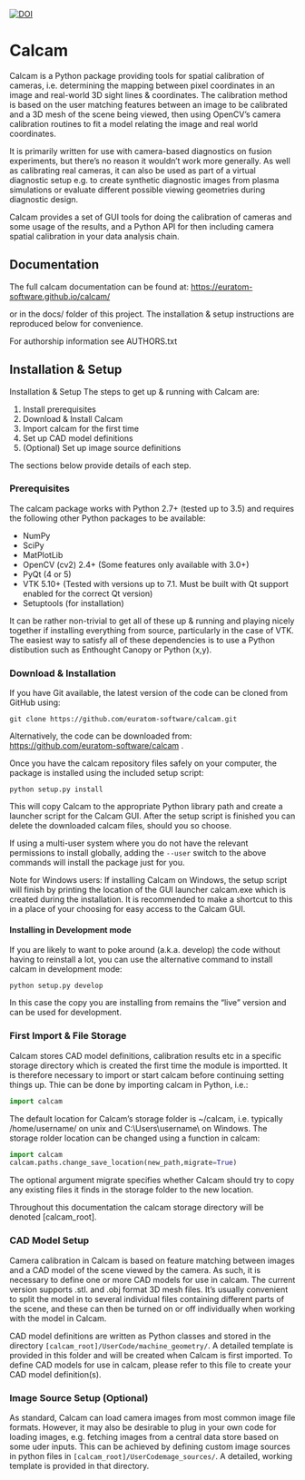 [![DOI](https://zenodo.org/badge/92296352.svg)](https://zenodo.org/badge/latestdoi/92296352)

Calcam 
======
Calcam is a Python package providing tools for spatial calibration of cameras, i.e. determining the mapping between pixel coordinates in an image and real-world 3D sight lines & coordinates. The calibration method is based on the user matching features between an image to be calibrated and a 3D mesh of the scene being viewed, then using OpenCV’s camera calibration routines to fit a model relating the image and real world coordinates.

It is primarily written for use with camera-based diagnostics on fusion experiments, but there’s no reason it wouldn’t work more generally. As well as calibrating real cameras, it can also be used as part of a virtual diagnostic setup e.g. to create synthetic diagnostic images from plasma simulations or evaluate different possible viewing geometries during diagnostic design. 

Calcam provides a set of GUI tools for doing the calibration of cameras and some usage of the results, and a Python API for then including camera spatial calibration in your data analysis chain.

Documentation
--------------
The full calcam documentation can be found at: https://euratom-software.github.io/calcam/

or in the docs/ folder of this project. The installation & setup instructions are reproduced below for convenience.

For authorship information see AUTHORS.txt

Installation & Setup
--------------------
Installation & Setup
The steps to get up & running with Calcam are:

1. Install prerequisites
2. Download & Install Calcam
3. Import calcam for the first time
4. Set up CAD model definitions
5. (Optional) Set up image source definitions

The sections below provide details of each step.

### Prerequisites
The calcam package works with Python 2.7+ (tested up to 3.5) and requires the following other Python packages to be available:

* NumPy
* SciPy
* MatPlotLib
* OpenCV (cv2) 2.4+ (Some features only available with 3.0+)
* PyQt (4 or 5)
* VTK 5.10+ (Tested with versions up to 7.1. Must be built with Qt support enabled for the correct Qt version)
* Setuptools (for installation)

It can be rather non-trivial to get all of these up & running and playing nicely together if installing everything from source, particularly in the case of VTK. The easiest way to satisfy all of these dependencies is to use a Python distibution such as Enthought Canopy or Python (x,y).

### Download & Installation
If you have Git available, the latest version of the code can be cloned from GitHub using:

```git clone https://github.com/euratom-software/calcam.git```

Alternatively, the code can be downloaded from: https://github.com/euratom-software/calcam .

Once you have the calcam repository files safely on your computer, the package is installed using the included setup script:

```python setup.py install```

This will copy Calcam to the appropriate Python library path and create a launcher script for the Calcam GUI. After the setup script is finished you can delete the downloaded calcam files, should you so choose.

If using a multi-user system where you do not have the relevant permissions to install globally, adding the ```--user``` switch to the above commands will install the package just for you.

Note for Windows users: If installing Calcam on Windows, the setup script will finish by printing the location of the GUI launcher calcam.exe which is created during the installation. It is recommended to make a shortcut to this in a place of your choosing for easy access to the Calcam GUI.

#### Installing in Development mode
If you are likely to want to poke around (a.k.a. develop) the code without having to reinstall a lot, you can use the alternative command to install calcam in development mode:

```python setup.py develop```

In this case the copy you are installing from remains the “live” version and can be used for development.

### First Import & File Storage
Calcam stores CAD model definitions, calibration results etc in a specific storage directory which is created the first time the module is importted. It is therefore necessary to import or start calcam before continuing setting things up. Thie can be done by importing calcam in Python, i.e.:
```python
import calcam
```
The default location for Calcam’s storage folder is ~/calcam, i.e. typically /home/username/ on unix and C:\Users\username\ on Windows. The storage rolder location can be changed using a function in calcam:
```python
import calcam
calcam.paths.change_save_location(new_path,migrate=True)
```
The optional argument migrate specifies whether Calcam should try to copy any existing files it finds in the storage folder to the new location.

Throughout this documentation the calcam storage directory will be denoted [calcam_root].

### CAD Model Setup
Camera calibration in Calcam is based on feature matching between images and a CAD model of the scene viewed by the camera. As such, it is necessary to define one or more CAD models for use in calcam. The current version supports .stl. and .obj format 3D mesh files. It’s usually convenient to split the model in to several individual files containing different parts of the scene, and these can then be turned on or off individually when working with the model in Calcam.

CAD model definitions are written as Python classes and stored in the directory ```[calcam_root]/UserCode/machine_geometry/```. A detailed template is provided in this folder and will be created when Calcam is first imported. To define CAD models for use in calcam, please refer to this file to create your CAD model definition(s).

### Image Source Setup (Optional)
As standard, Calcam can load camera images from most common image file formats. However, it may also be desirable to plug in your own code for loading images, e.g. fetching images from a central data store based on some uder inputs. This can be achieved by defining custom image sources in python files in ```[calcam_root]/UserCodemage_sources/```. A detailed, working template is provided in that directory.
